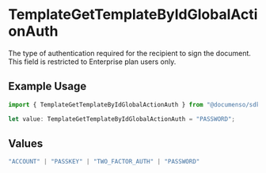 # TemplateGetTemplateByIdGlobalActionAuth

The type of authentication required for the recipient to sign the document. This field is restricted to Enterprise plan users only.

## Example Usage

```typescript
import { TemplateGetTemplateByIdGlobalActionAuth } from "@documenso/sdk-typescript/models/operations";

let value: TemplateGetTemplateByIdGlobalActionAuth = "PASSWORD";
```

## Values

```typescript
"ACCOUNT" | "PASSKEY" | "TWO_FACTOR_AUTH" | "PASSWORD"
```